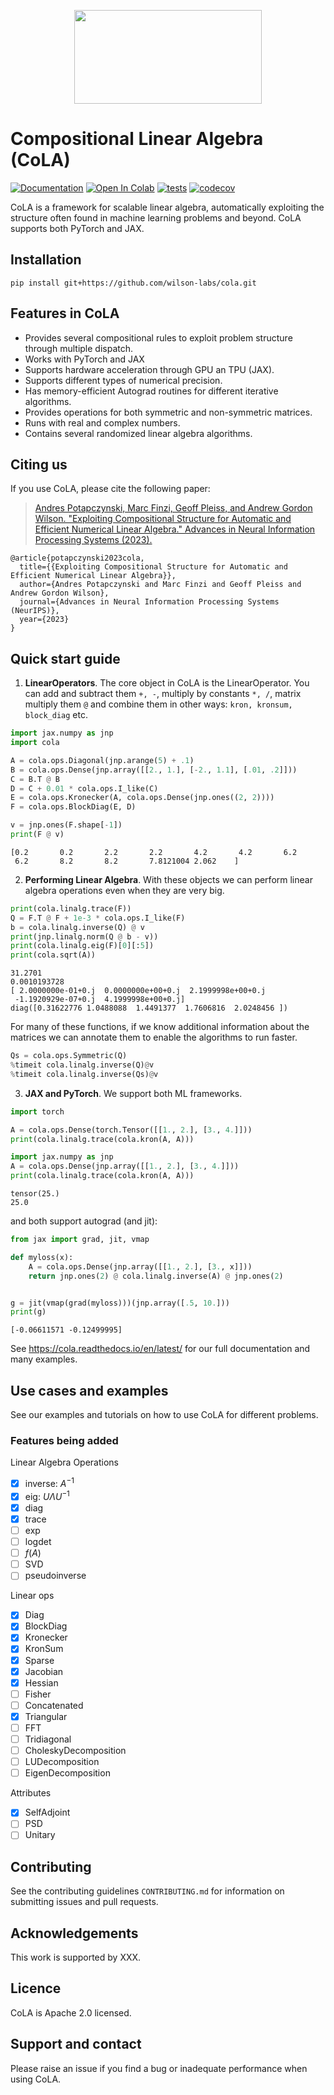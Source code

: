<p align="center">
 <img src="https://user-images.githubusercontent.com/6753639/251633368-1ec42732-1759-45d7-b949-51df6429a90a.svg"  width="300" height="150">
</p>


# Compositional Linear Algebra (CoLA)

[![Documentation](https://readthedocs.org/projects/cola/badge/)](https://cola.readthedocs.io/en/latest/)
[![Open In Colab](https://colab.research.google.com/assets/colab-badge.svg)](https://colab.research.google.com/github/wilson-labs/cola/blob/master/docs/notebooks/colabs/all.ipynb)
[![tests](https://github.com/wilson-labs/cola/actions/workflows/python-package.yml/badge.svg)](https://github.com/wilson-labs/cola/actions/workflows/python-package.yml)
[![codecov](https://codecov.io/gh/wilson-labs/cola/branch/main/graph/badge.svg?token=bBnkfHv30C)](https://codecov.io/gh/wilson-labs/cola)

CoLA is a framework for scalable linear algebra, automatically exploiting the structure often found in machine learning problems and beyond. 
CoLA supports both PyTorch and JAX.

## Installation
```shell
pip install git+https://github.com/wilson-labs/cola.git
```

## Features in CoLA
* Provides several compositional rules to exploit problem structure through multiple dispatch.
* Works with PyTorch and JAX
* Supports hardware acceleration through GPU an TPU (JAX).
* Supports different types of numerical precision.
* Has memory-efficient Autograd routines for different iterative algorithms.
* Provides operations for both symmetric and non-symmetric matrices.
* Runs with real and complex numbers.
* Contains several randomized linear algebra algorithms.

## Citing us
If you use CoLA, please cite the following paper:

> [Andres Potapczynski, Marc Finzi, Geoff Pleiss, and Andrew Gordon Wilson. "Exploiting Compositional Structure for Automatic and Efficient Numerical Linear Algebra." Advances in Neural Information Processing Systems (2023).]()
```
@article{potapczynski2023cola,
  title={{Exploiting Compositional Structure for Automatic and Efficient Numerical Linear Algebra}},
  author={Andres Potapczynski and Marc Finzi and Geoff Pleiss and Andrew Gordon Wilson},
  journal={Advances in Neural Information Processing Systems (NeurIPS)},
  year={2023}
}
```


## Quick start guide
1. **LinearOperators**. The core object in CoLA is the LinearOperator. You can add and subtract them `+, -`,
multiply by constants `*, /`, matrix multiply them `@` and combine them in other ways:
`kron, kronsum, block_diag` etc.
```python
import jax.numpy as jnp
import cola

A = cola.ops.Diagonal(jnp.arange(5) + .1)
B = cola.ops.Dense(jnp.array([[2., 1.], [-2., 1.1], [.01, .2]]))
C = B.T @ B
D = C + 0.01 * cola.ops.I_like(C)
E = cola.ops.Kronecker(A, cola.ops.Dense(jnp.ones((2, 2))))
F = cola.ops.BlockDiag(E, D)

v = jnp.ones(F.shape[-1])
print(F @ v)
```
```
[0.2       0.2       2.2       2.2       4.2       4.2       6.2
 6.2       8.2       8.2       7.8121004 2.062    ]
```

2. **Performing Linear Algebra**. With these objects we can perform linear algebra operations even when they are very big.
```python
print(cola.linalg.trace(F))
Q = F.T @ F + 1e-3 * cola.ops.I_like(F)
b = cola.linalg.inverse(Q) @ v
print(jnp.linalg.norm(Q @ b - v))
print(cola.linalg.eig(F)[0][:5])
print(cola.sqrt(A))
```

```
31.2701
0.0010193728
[ 2.0000000e-01+0.j  0.0000000e+00+0.j  2.1999998e+00+0.j
 -1.1920929e-07+0.j  4.1999998e+00+0.j]
diag([0.31622776 1.0488088  1.4491377  1.7606816  2.0248456 ])
```

For many of these functions, if we know additional information about the matrices we can annotate them
to enable the algorithms to run faster.

```python
Qs = cola.ops.Symmetric(Q)
%timeit cola.linalg.inverse(Q)@v
%timeit cola.linalg.inverse(Qs)@v
```

3. **JAX and PyTorch**. We support both ML frameworks.
```python
import torch

A = cola.ops.Dense(torch.Tensor([[1., 2.], [3., 4.]]))
print(cola.linalg.trace(cola.kron(A, A)))

import jax.numpy as jnp
A = cola.ops.Dense(jnp.array([[1., 2.], [3., 4.]]))
print(cola.linalg.trace(cola.kron(A, A)))
```

```
tensor(25.)
25.0
```

and both support autograd (and jit):
```python
from jax import grad, jit, vmap

def myloss(x):
    A = cola.ops.Dense(jnp.array([[1., 2.], [3., x]]))
    return jnp.ones(2) @ cola.linalg.inverse(A) @ jnp.ones(2)


g = jit(vmap(grad(myloss)))(jnp.array([.5, 10.]))
print(g)
```

```
[-0.06611571 -0.12499995]
```

See https://cola.readthedocs.io/en/latest/ for our full documentation and many examples.

## Use cases and examples
See our examples and tutorials on how to use CoLA for different problems.

### Features being added
Linear Algebra Operations
- [x] inverse: $A^{-1}$
- [x] eig: $U \Lambda U^{-1}$
- [x] diag
- [x] trace
- [ ] exp
- [ ] logdet
- [ ] $f(A)$
- [ ] SVD
- [ ] pseudoinverse
      
Linear ops
- [x] Diag
- [x] BlockDiag
- [x] Kronecker
- [x] KronSum
- [x] Sparse
- [x] Jacobian
- [x] Hessian
- [ ] Fisher
- [ ] Concatenated
- [x] Triangular
- [ ] FFT
- [ ] Tridiagonal
- [ ] CholeskyDecomposition
- [ ] LUDecomposition
- [ ] EigenDecomposition
      
Attributes
- [x] SelfAdjoint
- [ ] PSD
- [ ] Unitary

## Contributing
See the contributing guidelines `CONTRIBUTING.md` for information on submitting issues
and pull requests.

<!--
## Team
-->

## Acknowledgements
This work is supported by XXX.

## Licence
CoLA is Apache 2.0 licensed.

## Support and contact
Please raise an issue if you find a bug or inadequate performance when using CoLA.
